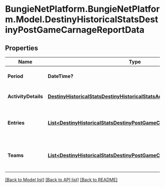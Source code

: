 # BungieNetPlatform.BungieNetPlatform.Model.DestinyHistoricalStatsDestinyPostGameCarnageReportData
## Properties

Name | Type | Description | Notes
------------ | ------------- | ------------- | -------------
**Period** | **DateTime?** | Date and time for the activity. | [optional] 
**ActivityDetails** | [**DestinyHistoricalStatsDestinyHistoricalStatsActivity**](DestinyHistoricalStatsDestinyHistoricalStatsActivity.md) | Details about the activity. | [optional] 
**Entries** | [**List&lt;DestinyHistoricalStatsDestinyPostGameCarnageReportEntry&gt;**](DestinyHistoricalStatsDestinyPostGameCarnageReportEntry.md) | Collection of players and their data for this activity. | [optional] 
**Teams** | [**List&lt;DestinyHistoricalStatsDestinyPostGameCarnageReportTeamEntry&gt;**](DestinyHistoricalStatsDestinyPostGameCarnageReportTeamEntry.md) | Collection of stats for the player in this activity. | [optional] 

[[Back to Model list]](../README.md#documentation-for-models) [[Back to API list]](../README.md#documentation-for-api-endpoints) [[Back to README]](../README.md)

